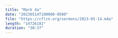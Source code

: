 ```yaml
---
title: "Mark 4a"
date: "20230514T100000-0500"
file: "https://cflcn.org/sermons/2023-05-14.m4a"
length: "14726181"
duration: "30:37"
---
```

